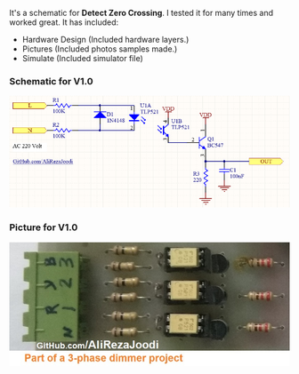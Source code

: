 It's a schematic for **Detect Zero Crossing**. I tested it for many times and worked great. It has included:

- Hardware Design (Included hardware layers.)
- Pictures (Included photos samples made.)
- Simulate (Included simulator file)

### Schematic for V1.0
![This is an image](https://github.com/AliRezaJoodi/Electronic-Modules/blob/main/Detect%20Zero%20Crossing/Hardware%20Design/V1.0.png?raw=true)

### Picture for V1.0
![This is an image](https://github.com/AliRezaJoodi/Electronic-Modules/blob/main/Detect%20Zero%20Crossing/Pictures/V1.0.jpg?raw=true)
